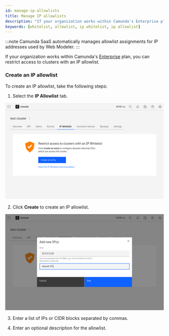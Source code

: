 ```yaml
---
id: manage-ip-allowlists
title: Manage IP allowlists
description: "If your organization works within Camunda's Enterprise plan, you can restrict access to clusters with an IP allowlist."
keywords: [whitelist, allowlist, ip whitelist, ip allowlist]
---
```


:::note
Camunda SaaS automatically manages allowlist assignments for IP addresses used by Web Modeler.
:::

If your organization works within Camunda's [Enterprise](https://camunda.com/enterprise/) plan, you can restrict access to clusters with an IP allowlist.

### Create an IP allowlist

To create an IP allowlist, take the following steps:

1. Select the **IP Allowlist** tab.

![cluster-details](./img/cluster-detail-ip-whitelists.png)

2. Click **Create** to create an IP allowlist.

![create-alert](./img/cluster-detail-create-ip-whitelist.png)

3. Enter a list of IPs or CIDR blocks separated by commas.

4. Enter an optional description for the allowlist.
